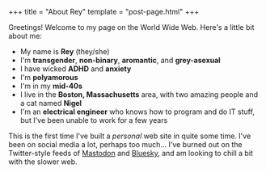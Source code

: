 +++
title = "About Rey"
template = "post-page.html"
+++

Greetings! Welcome to my page on the World Wide Web. Here's a little bit about me:

* My name is **Rey** (they/she)
* I'm **transgender**, **non-binary**, **aromantic**, and **grey-asexual**
* I have wicked **ADHD** and **anxiety**
* I'm **polyamorous**
* I'm in my **mid-40s**
* I live in the **Boston, Massachusetts** area, with two amazing people and a cat named **Nigel**
* I'm an **electrical engineer** who knows how to program and do IT stuff, but I've been unable to work for a few years

This is the first time I've built a *personal* web site in quite some time. I've been on social media a lot, perhaps too much... I've burned out on the Twitter-style feeds of [Mastodon](https://joinmastodon.org/) and [Bluesky](https://bsky.app/), and am looking to chill a bit with the slower web.